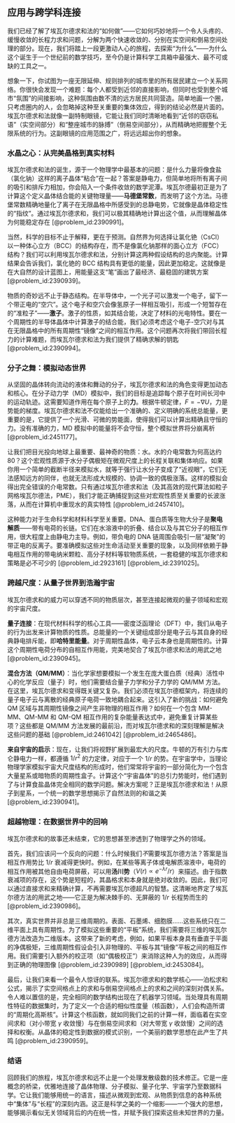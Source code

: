 ## 应用与跨学科连接

我们已经了解了埃瓦尔德求和法的“如何做”——它如何巧妙地将一个令人头疼的、缓慢收敛的长程力求和问题，分解为两个快速收敛的、分别在实空间和倒易空间处理的部分。现在，我们将踏上一段更激动人心的旅程，去探索“为什么”——为什么这个诞生于一个世纪前的数学技巧，至今仍是计算科学工具箱中最强大、最不可或缺的工具之一。

想象一下，你试图为一座无限延伸、规则排列的城市里的所有居民建立一个关系网络。你很快会发现一个难题：每个人都受到近邻的直接影响，但同时也受到整个城市“氛围”的间接影响，这种氛围由数不清的远方居民共同营造。简单地画一个圈，只考虑圈内的人，会忽略掉这种至关重要的集体效应，得到的结论必然是片面的。埃瓦尔德求和法就像一副特制眼镜，它能让我们同时清晰地看到“近邻的窃窃私语”（实空间部分）和“整座城市的脉搏”（倒易空间部分），从而精确地把握整个无限系统的行为。这副眼镜的应用范围之广，将远远超出你的想象。

### 水晶之心：从完美晶格到真实材料

埃瓦尔德求和法的诞生，源于一个物理学中最基本的问题：是什么力量将像食盐（氯化钠）这样的离子晶体“粘合”在一起？答案是静电力，但简单地将所有离子间的吸引和排斥力相加，你会陷入一个条件收敛的数学泥潭。埃瓦尔德最初正是为了计算这个定义晶体结合能的关键物理量——**马德堡常数**，而发明了这个方法。马德堡常数精确地量化了离子在无限晶格中所感受到的总静电势，它就像是晶体稳定性的“指纹”。通过埃瓦尔德求和，我们可以极其精确地计算出这个值，从而理解晶体为何能稳定存在 [@problem_id:2390991]。

当然，科学的目标不止于解释，更在于预测。自然界为何选择让氯化铯（CsCl）以一种体心立方（BCC）的结构存在，而不是像氯化钠那样的面心立方（FCC）结构？我们可以利用埃瓦尔德求和法，分别计算这两种假设结构的总内聚能。计算结果会告诉我们，氯化铯的 BCC 结构具有更低的能量，因此更加稳定。这就像是在大自然的设计蓝图上，用能量这支“笔”画出了最经济、最稳固的建筑方案 [@problem_id:2390939]。

物质的奇妙远不止于静态结构。在半导体中，一个光子可以激发一个电子，留下一个带正电的“空穴”。这个电子和空穴会像氢原子一样相互吸引，形成一个短暂存在的“准粒子”——**激子**。激子的性质，如其结合能，决定了材料的光电特性。要在一个周期性的半导体晶体中计算激子的结合能，我们必须考虑这个电子-空穴对与其在无限晶格中的所有周期性“镜像”之间的相互作用。这个问题再次将我们带回长程力的计算难题，而埃瓦尔德求和法为我们提供了精确求解的钥匙 [@problem_id:2390994]。

### 分子之舞：模拟动态世界

从坚固的晶体转向流动的液体和舞动的分子，埃瓦尔德求和法的角色变得更加动态和核心。在分子动力学（MD）模拟中，我们的目标是追踪每个原子在时间长河中的运动轨迹。这需要知道作用在每个原子上的**力**。根据牛顿定律，$F=-\nabla U$，力是势能的梯度。埃瓦尔德求和法不仅能给出一个准确的、定义明确的系统总能量，更重要的是，它提供了一个光滑、可微的势能面，使得我们可以计算出精确且守恒的力。没有准确的力，MD 模拟中的能量将不会守恒，整个模拟世界将分崩离析 [@problem_id:2451177]。

让我们把目光投向地球上最重要、最神奇的物质：水。水的介电常数为何高达约 80？这个宏观性质源于水分子偶极矩在微观尺度上的长程关联和集体响应。如果你用一个简单的截断半径来模拟水，就等于强行让水分子变成了“近视眼”，它们无法感知远方的同伴，也就无法形成大规模的、协调一致的偶极涨落。这样的模拟会得出完全错误的介电常数。只有通过埃瓦尔德求和法（及其高效的现代算法如粒子网格埃瓦尔德法，PME），我们才能正确捕捉到这些对宏观性质至关重要的长波涨落，从而在计算机中重现水的真实特性 [@problem_id:2457410]。

这种能力对于生命科学和材料科学至关重要。DNA、蛋白质等生物大分子是**聚电解质**——带有电荷的长链。它们在水溶液中的折叠、结合以及与其它分子的相互作用，很大程度上由静电力主导。例如，带负电的 DNA 链周围会吸引一层“凝聚”的带正电的反离子。要准确模拟这些对生命活动至关重要的现象，以及同样依赖于静电相互作用的带电纳米颗粒、高分子材料等软物质系统，一套稳健的埃瓦尔德求和策略是必不可少的 [@problem_id:2923161] [@problem_id:2391025]。

### 跨越尺度：从量子世界到浩瀚宇宙

埃瓦尔德求和的威力可以穿透不同的物质层次，甚至连接起微观的量子领域和宏观的宇宙尺度。

**量子连接**：在现代材料科学的核心工具——密度泛函理论（DFT）中，我们从电子的行为出发来计算物质的性质。总能量的一个关键组成部分是电子云与其自身的经典静电排斥能，即**哈特里能量**。对于周期性晶体，电子云本身也是周期性的。计算这个周期性电荷分布的自相互作用能，完美地契合了埃瓦尔德求和法的用武之地 [@problem_id:2390945]。

**混合方法（QM/MM）**：当化学家想要模拟一个发生在庞大蛋白质（经典）活性中心的化学反应（量子）时，他们需要结合量子力学和分子力学的 QM/MM 方法。在这里，埃瓦尔德求和变得既关键又复杂。我们必须在埃瓦尔德框架内，将连续的量子电子云与离散的经典原子电荷一致地耦合起来。这引入了新的挑战：如何避免 QM 区域与其周期性镜像之间产生非物理的相互作用？如何在一个包含 MM-MM、QM-MM 和 QM-QM 相互作用的复杂能量表达式中，避免重复计算某些项？这些都是 QM/MM 方法发展的最前沿，而对埃瓦尔德求和的深刻理解是解决这些问题的基础 [@problem_id:2461042] [@problem_id:2465486]。

**来自宇宙的启示**：现在，让我们将视野扩展到最宏大的尺度。牛顿的万有引力与库仑静电力一样，都遵循 $1/r^2$ 的力定律，对应于一个 $1/r$ 的势。在宇宙学中，当理论物理学家模拟宇宙大尺度结构的形成时，他们常常将宇宙的一部分简化为一个包含大量星系或暗物质的周期性盒子。计算这个“宇宙晶体”的总引力势能时，他们遇到了与计算食盐晶体完全相同的数学问题。解决方案呢？正是埃瓦尔德求和法！从原子到星系，一个统一的数学思想揭示了自然法则的和谐之美 [@problem_id:2390941]。

### 超越物理：在数据世界中的回响

埃瓦尔德求和的故事还未结束，它的思想甚至渗透到了物理学之外的领域。

首先，我们应该问一个反向的问题：什么时候我们*不*需要埃瓦尔德方法？答案是当相互作用势比 $1/r$ 衰减得更快时。例如，在某些等离子体或电解质溶液中，电荷的相互作用被其他自由电荷屏蔽，可以用**汤川势**（$V(r) \propto e^{-\lambda r}/r$）来描述。由于指数衰减项的存在，这个势是短程的，其晶格求和本身就是绝对收敛的。因此，我们可以通过直接求和来精确计算，不再需要埃瓦尔德超凡的智慧。这清晰地界定了埃瓦尔德方法的用武之地——它正是为解决棘手的、无屏蔽的 $1/r$ 长程势而生的 [@problem_id:2390986]。

其次，真实世界并非总是三维周期的。表面、石墨烯、细胞膜……这些系统只在二维平面上具有周期性。为了模拟这些重要的“平板”系统，我们需要将三维的埃瓦尔德方法改造为二维版本。这带来了新的考虑，例如，如果平板本身具有垂直于平面的净偶极矩，三维周期性假设会引入非物理的、平板与其“镜像”平板之间的相互作用。我们需要引入额外的校正项（如“偶极校正”）来消除这种人为的效应，从而得到正确的物理图像 [@problem_id:2390989] [@problem_id:2453084]。

最后，让我们来看一个最令人惊讶的联系。埃瓦尔德求和的数学核心——泊松求和公式，揭示了实空间格点上的求和与倒易空间格点上的求和之间的深刻对偶关系。令人难以置信的是，完全相同的数学结构出现在了机器学习领域。当处理具有周期性特征的数据集时，为了定义一个合适的相似性度量（核函数），人们会构造所谓的“周期化高斯核”。计算这个核函数，就如同我们之前的计算一样，面临着在实空间求和（对小带宽 $\gamma$ 收敛慢）与在倒易空间求和（对大带宽 $\gamma$ 收敛慢）之间的选择和权衡。从晶体的稳定性到数据的模式识别，一个美丽的数学思想在此产生了共鸣 [@problem_id:2390959]。

### 结语

回顾我们的旅程，埃瓦尔德求和远不止是一个处理发散级数的技术修正。它是一座概念的桥梁，优雅地连接了晶体物理、分子模拟、量子化学、宇宙学乃至数据科学。它让我们能够用统一的语言，描述从微观到宏观、从物质到信息的各种系统中“集体”与“长程”的深刻内涵。这正是科学之美的一个缩影——一个强大的思想，能够揭示看似无关领域背后的内在统一性，并赋予我们探索这些未知世界的力量。